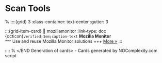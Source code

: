 # Scan Tools 
% <Start Generation of cards> 
::::{grid} 3
:class-container: text-center
:gutter: 3 

:::{grid-item-card}
:link: mozillamonitor
:link-type: doc
{octicon}`verified;1em;caption-text` **Mozilla Monitor**        
^^^
Use and reuse Mozilla Monitor solutions
+++
[More »](mozillamonitor)
:::


::::
% </END Generation of cards> - Cards generated by NOComplexity.com script